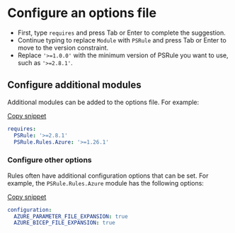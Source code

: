 # Configure an options file

- First, type `requires` and press Tab or Enter to complete the suggestion.
- Continue typing to replace `Module` with `PSRule` and press Tab or Enter to move to the version constraint.
- Replace `'>=1.0.0'` with the minimum version of PSRule you want to use, such as `'>=2.8.1'`.

## Configure additional modules

Additional modules can be added to the options file.
For example:

[Copy snippet](command:PSRule.walkthroughCopySnippet?%7B%22snippet%22%3A%2201_requiresModules%22%7D)

```yaml
requires:
  PSRule: '>=2.8.1'
  PSRule.Rules.Azure: '>=1.26.1'
```

### Configure other options

Rules often have additional configuration options that can be set.
For example, the `PSRule.Rules.Azure` module has the following options:

[Copy snippet](command:PSRule.walkthroughCopySnippet?%7B%22snippet%22%3A%2201_configureAzure%22%7D)

```yaml
configuration:
  AZURE_PARAMETER_FILE_EXPANSION: true
  AZURE_BICEP_FILE_EXPANSION: true
```
